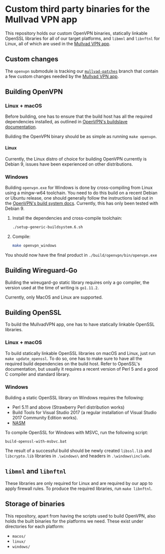 # Custom third party binaries for the Mullvad VPN app
This repository holds our custom OpenVPN binaries, statically linkable OpenSSL
libraries for all of our target platforms, and `libmnl` and `libnftnl` for
Linux, all of which are used in the [Mullvad VPN app].


## Custom changes

The `openvpn` submodule is tracking our [`mullvad-patches`] branch that contain a few custom
changes needed by the [Mullvad VPN app].

## Building OpenVPN

### Linux + macOS
Before building, one has to ensure that the build host has all the required
dependencies installed, as outlined in [OpenVPN's buildslave documentation].

Building the OpenVPN binary should be as simple as running `make openvpn`.


#### Linux
Currently, the Linux distro of choice for building OpenVPN currently is Debian
9, issues have been experienced on other distributions.


### Windows
Building `openvpn.exe` for Windows is done by cross-compiling from Linux using
a mingw-w64 toolchain. You need to do this build on a recent Debian or Ubuntu
release, one should generally follow the instructions laid out in the
[OpenVPN's build system docs]. Currently, this has only been tested with Debian 9.


1. Install the dependencies and cross-compile toolchain:
   ```bash
   ./setup-generic-buildsystem.6.sh
   ```

1. Compile:
   ```bash
   make openvpn_windows
   ```

You should now have the final product in `./build/openvpn/bin/openvpn.exe`

## Building Wireguard-Go
Building the wireugard-go static library requires only a go compiler, the
version used at the time of writing is `go1.11.2`.

Currently, only MacOS and Linux are supported.

## Building OpenSSL
To build the MullvadVPN app, one has to have statically linkable OpenSSL libraries.

### Linux + macOS
To build statically linkable OpenSSL libraries on macOS and Linux, just run
`make update_openssl`. To do so, one has to make sure to have all the required
build dependencies on the build host. Refer to OpenSSL's documentation, but
usually it requires a recent version of Perl 5 and a good C compiler and
standard library.


### Windows
Building a static OpenSSL library on Windows requires the following:
- Perl 5.11 and above (Strawberry Perl distribution works)
- Build Tools for Visual Studio 2017 (a regular installation of Visual Studio
2017 Community Edition works).
- [NASM](https://www.nasm.us/)

To compile OpenSSL for Windows with MSVC, run the following script:
```
build-openssl-with-msbvc.bat
```
The result of a successful build should be newly created `libssl.lib` and
`libcrypto.lib` libraries in `.\windows\` and headers in
`.\windows\include`.

## `libmnl` and `libnftnl`
These libraries are only required for Linux and are required by our app to
apply firewall rules. To produce the required libraries, run `make libnftnl`.

## Storage of binaries

This repository, apart from having the scripts used to build OpenVPN, also holds the built binaries
for the platforms we need. These exist under directories for each platform:
* `macos/`
* `linux/`
* `windows/`


[Mullvad VPN app]: https://github.com/mullvad/mullvadvpn-app
[`mullvad-patches`]: https://github.com/mullvad/openvpn/tree/mullvad-patches
[OpenVPN's build system docs]: https://community.openvpn.net/openvpn/wiki/SettingUpGenericBuildsystem
[OpenVPN's buildslave documentation]: https://community.openvpn.net/openvpn/wiki/SettingUpBuildslave
